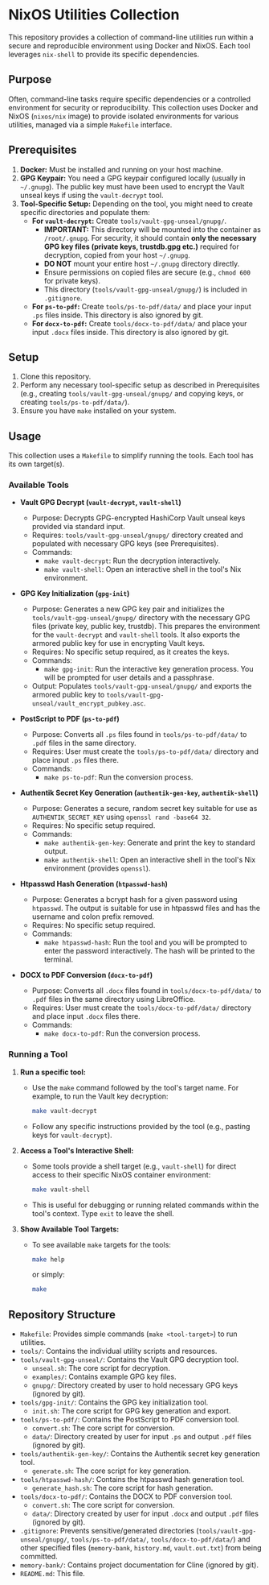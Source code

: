 # NixOS Utilities Collection

This repository provides a collection of command-line utilities run within a secure and reproducible environment using Docker and NixOS. Each tool leverages `nix-shell` to provide its specific dependencies.

## Purpose

Often, command-line tasks require specific dependencies or a controlled environment for security or reproducibility. This collection uses Docker and NixOS (`nixos/nix` image) to provide isolated environments for various utilities, managed via a simple `Makefile` interface.

## Prerequisites

1.  **Docker:** Must be installed and running on your host machine.
2.  **GPG Keypair:** You need a GPG keypair configured locally (usually in `~/.gnupg`). The public key must have been used to encrypt the Vault unseal keys if using the `vault-decrypt` tool.
3.  **Tool-Specific Setup:** Depending on the tool, you might need to create specific directories and populate them:
    *   **For `vault-decrypt`:** Create `tools/vault-gpg-unseal/gnupg/`.
        *   **IMPORTANT:** This directory will be mounted into the container as `/root/.gnupg`. For security, it should contain **only the necessary GPG key files (private keys, trustdb.gpg etc.)** required for decryption, copied from your host `~/.gnupg`.
        *   **DO NOT** mount your entire host `~/.gnupg` directory directly.
        *   Ensure permissions on copied files are secure (e.g., `chmod 600` for private keys).
        *   This directory (`tools/vault-gpg-unseal/gnupg/`) is included in `.gitignore`.
    *   **For `ps-to-pdf`:** Create `tools/ps-to-pdf/data/` and place your input `.ps` files inside. This directory is also ignored by git.
    *   **For `docx-to-pdf`:** Create `tools/docx-to-pdf/data/` and place your input `.docx` files inside. This directory is also ignored by git.

## Setup

1.  Clone this repository.
2.  Perform any necessary tool-specific setup as described in Prerequisites (e.g., creating `tools/vault-gpg-unseal/gnupg/` and copying keys, or creating `tools/ps-to-pdf/data/`).
3.  Ensure you have `make` installed on your system.

## Usage

This collection uses a `Makefile` to simplify running the tools. Each tool has its own target(s).

### Available Tools

*   **Vault GPG Decrypt (`vault-decrypt`, `vault-shell`)**
    *   Purpose: Decrypts GPG-encrypted HashiCorp Vault unseal keys provided via standard input.
    *   Requires: `tools/vault-gpg-unseal/gnupg/` directory created and populated with necessary GPG keys (see Prerequisites).
    *   Commands:
        *   `make vault-decrypt`: Run the decryption interactively.
        *   `make vault-shell`: Open an interactive shell in the tool's Nix environment.

*   **GPG Key Initialization (`gpg-init`)**
    *   Purpose: Generates a new GPG key pair and initializes the `tools/vault-gpg-unseal/gnupg/` directory with the necessary GPG files (private key, public key, trustdb). This prepares the environment for the `vault-decrypt` and `vault-shell` tools. It also exports the armored public key for use in encrypting Vault keys.
    *   Requires: No specific setup required, as it creates the keys.
    *   Commands:
        *   `make gpg-init`: Run the interactive key generation process. You will be prompted for user details and a passphrase.
    *   Output: Populates `tools/vault-gpg-unseal/gnupg/` and exports the armored public key to `tools/vault-gpg-unseal/vault_encrypt_pubkey.asc`.

*   **PostScript to PDF (`ps-to-pdf`)**
    *   Purpose: Converts all `.ps` files found in `tools/ps-to-pdf/data/` to `.pdf` files in the same directory.
    *   Requires: User must create the `tools/ps-to-pdf/data/` directory and place input `.ps` files there.
    *   Commands:
        *   `make ps-to-pdf`: Run the conversion process.

*   **Authentik Secret Key Generation (`authentik-gen-key`, `authentik-shell`)**
    *   Purpose: Generates a secure, random secret key suitable for use as `AUTHENTIK_SECRET_KEY` using `openssl rand -base64 32`.
    *   Requires: No specific setup required.
    *   Commands:
        *   `make authentik-gen-key`: Generate and print the key to standard output.
        *   `make authentik-shell`: Open an interactive shell in the tool's Nix environment (provides `openssl`).

*   **Htpasswd Hash Generation (`htpasswd-hash`)**
    *   Purpose: Generates a bcrypt hash for a given password using `htpasswd`. The output is suitable for use in htpasswd files and has the username and colon prefix removed.
    *   Requires: No specific setup required.
    *   Commands:
        *   `make htpasswd-hash`: Run the tool and you will be prompted to enter the password interactively. The hash will be printed to the terminal.

*   **DOCX to PDF Conversion (`docx-to-pdf`)**
    *   Purpose: Converts all `.docx` files found in `tools/docx-to-pdf/data/` to `.pdf` files in the same directory using LibreOffice.
    *   Requires: User must create the `tools/docx-to-pdf/data/` directory and place input `.docx` files there.
    *   Commands:
        *   `make docx-to-pdf`: Run the conversion process.

### Running a Tool

1.  **Run a specific tool:**
    *   Use the `make` command followed by the tool's target name. For example, to run the Vault key decryption:
        ```bash
        make vault-decrypt
        ```
    *   Follow any specific instructions provided by the tool (e.g., pasting keys for `vault-decrypt`).

2.  **Access a Tool's Interactive Shell:**
    *   Some tools provide a shell target (e.g., `vault-shell`) for direct access to their specific NixOS container environment:
        ```bash
        make vault-shell
        ```
    *   This is useful for debugging or running related commands within the tool's context. Type `exit` to leave the shell.

3.  **Show Available Tool Targets:**
    *   To see available `make` targets for the tools:
        ```bash
        make help
        ```
        or simply:
        ```bash
        make
        ```

## Repository Structure

*   `Makefile`: Provides simple commands (`make <tool-target>`) to run utilities.
*   `tools/`: Contains the individual utility scripts and resources.
*   `tools/vault-gpg-unseal/`: Contains the Vault GPG decryption tool.
    *   `unseal.sh`: The core script for decryption.
    *   `examples/`: Contains example GPG key files.
    *   `gnupg/`: Directory created by user to hold necessary GPG keys (ignored by git).
*   `tools/gpg-init/`: Contains the GPG key initialization tool.
    *   `init.sh`: The core script for GPG key generation and export.
*   `tools/ps-to-pdf/`: Contains the PostScript to PDF conversion tool.
    *   `convert.sh`: The core script for conversion.
    *   `data/`: Directory created by user for input `.ps` and output `.pdf` files (ignored by git).
*   `tools/authentik-gen-key/`: Contains the Authentik secret key generation tool.
    *   `generate.sh`: The core script for key generation.
*   `tools/htpasswd-hash/`: Contains the htpasswd hash generation tool.
    *   `generate_hash.sh`: The core script for hash generation.
*   `tools/docx-to-pdf/`: Contains the DOCX to PDF conversion tool.
    *   `convert.sh`: The core script for conversion.
    *   `data/`: Directory created by user for input `.docx` and output `.pdf` files (ignored by git).
*   `.gitignore`: Prevents sensitive/generated directories (`tools/vault-gpg-unseal/gnupg/`, `tools/ps-to-pdf/data/`, `tools/docx-to-pdf/data/`) and other specified files (`memory-bank`, `history.md`, `vault.out.txt`) from being committed.
*   `memory-bank/`: Contains project documentation for Cline (ignored by git).
*   `README.md`: This file.
